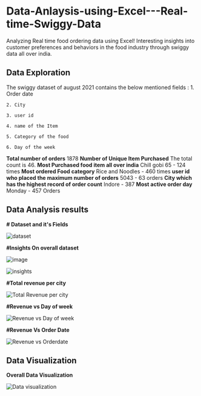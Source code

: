 # Data-Anlaysis-using-Excel---Real-time-Swiggy-Data
Analyzing Real time food ordering data using Excel!
Interesting insights into customer preferences and behaviors in the food industry through swiggy data all over india.

## Data Exploration
The swiggy dataset of august 2021 contains the below mentioned fields :
    1. Order date
    
    2. City
    
    3. user id
    
    4. name of the Item
    
    5. Category of the food
    
    6. Day of the week
    
**Total number of orders** 
  1878 
**Number of Unique Item Purchased**
  The total count is 46.
**Most Purchased food item all over india**
  Chill gobi 65 - 124 times
**Most ordered Food category**
  Rice and Noodles - 460 times
**user id who placed the maximum number of orders**
  5043 - 63 orders
**City which has the highest record of order count**
  Indore - 387
**Most active order day**
  Monday - 457 Orders 


## Data Analysis results
**# Dataset and it's Fields**

![dataset](https://github.com/deva-246/Data-Anlaysis-using-Excel---Real-time-Swiggy-Data/assets/75877347/5cc2bbfd-acc7-4d33-9d44-8b5034e34179)


**#Insights On overall dataset**

![image](https://github.com/deva-246/Data-Anlaysis-using-Excel---Real-time-Swiggy-Data/assets/75877347/7d242fd0-4d66-4008-801d-b25487a899f2)



![insights](https://github.com/deva-246/Data-Anlaysis-using-Excel---Real-time-Swiggy-Data/assets/75877347/b51bc1b9-3195-4db2-af77-dd089dbfcaf3)



**#Total revenue per city**

![Total Revenue per city](https://github.com/deva-246/Data-Anlaysis-using-Excel---Real-time-Swiggy-Data/assets/75877347/0b9df9c0-34f2-44d1-afdf-c6a5c002fa6c)


**#Revenue vs Day of week**

![Revenue vs Day of week](https://github.com/deva-246/Data-Anlaysis-using-Excel---Real-time-Swiggy-Data/assets/75877347/a69fda94-98a1-46ad-9887-532acf95b4d0)


**#Revenue Vs Order Date**

![Revenue vs Orderdate](https://github.com/deva-246/Data-Anlaysis-using-Excel---Real-time-Swiggy-Data/assets/75877347/02fd77e6-21cf-4793-8faf-c4a757eb0297)


## Data Visualization
**Overall Data Visualization**

![Data visualization](https://github.com/deva-246/Data-Anlaysis-using-Excel---Real-time-Swiggy-Data/assets/75877347/1326af6c-1310-407f-b183-2555ea0e9ae1)



